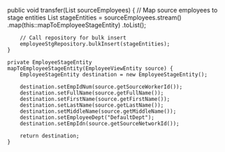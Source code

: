 public void transfer(List<EmployeeViewEntity> sourceEmployees) {
        // Map source employees to stage entities
        List<EmployeeStageEntity> stageEntities = sourceEmployees.stream()
                .map(this::mapToEmployeeStageEntity)
                .toList();

        // Call repository for bulk insert
        employeeStgRepository.bulkInsert(stageEntities);
    }

    private EmployeeStageEntity mapToEmployeeStageEntity(EmployeeViewEntity source) {
        EmployeeStageEntity destination = new EmployeeStageEntity();

        destination.setEmpIdNum(source.getSourceWorkerId());
        destination.setFullName(source.getFullName());
        destination.setFirstName(source.getFirstName());
        destination.setLastName(source.getLastName());
        destination.setMiddleName(source.getMiddleName());
        destination.setEmployeeDept("DefaultDept");
        destination.setEmpIdn(source.getSourceNetworkId());

        return destination;
    }
